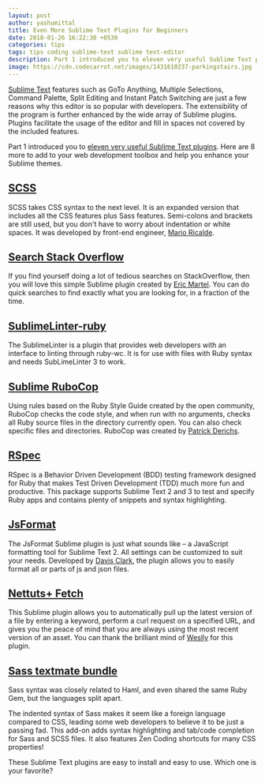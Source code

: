 ```yaml
---
layout: post
author: yashumittal
title: Even More Sublime Text Plugins for Beginners
date: 2018-01-26 16:22:30 +0530
categories: tips
tags: tips coding sublime-text sublime text-editor
description: Part 1 introduced you to eleven very useful Sublime Text plugins. Here are 8 more to add to your web development toolbox and help you enhance your Sublime themes.
image: https://cdn.codecarrot.net/images/1431610237-parkingstairs.jpg
---
```


[Sublime Text](//www.sublimetext.com/) features such as GoTo Anything, Multiple Selections, Command Palette, Split Editing and Instant Patch Switching are just a few reasons why this editor is so popular with developers. The extensibility of the program is further enhanced by the wide array of Sublime plugins. Plugins facilitate the usage of the editor and fill in spaces not covered by the included features.

Part 1 introduced you to [eleven very useful Sublime Text plugins](/12-sublime-text-plugins-not-only-for-newbies). Here are 8 more to add to your web development toolbox and help you enhance your Sublime themes.

## [**SCSS**](//packagecontrol.io/packages/SCSS)

SCSS takes CSS syntax to the next level. It is an expanded version that includes all the CSS features plus Sass features. Semi-colons and brackets are still used, but you don't have to worry about indentation or white spaces. It was developed by front-end engineer, [Mario Ricalde](//twitter.com/mario_ricalde).

## [**Search Stack Overflow**](//github.com/ericmartel/Sublime-Text-2-Stackoverflow-Plugin)

If you find yourself doing a lot of tedious searches on StackOverflow, then you will love this simple Sublime plugin created by [Eric Martel](//twitter.com/emartelAI). You can do quick searches to find exactly what you are looking for, in a fraction of the time.

## [**SublimeLinter-ruby**](//github.com/SublimeLinter/SublimeLinter-ruby)

The SublimeLinter is a plugin that provides web developers with an interface to linting through ruby-wc. It is for use with files with Ruby syntax and needs SubLimeLinter 3 to work.

## [**Sublime RuboCop**](//github.com/pderichs/sublime_rubocop)

Using rules based on the Ruby Style Guide created by the open community, RuboCop checks the code style, and when run with no arguments, checks all Ruby source files in the directory currently open. You can also check specific files and directories. RuboCop was created by [Patrick Derichs](//twitter.com/pjderichs).

## [**RSpec**](//github.com/SublimeText/RSpec)

RSpec is a Behavior Driven Development (BDD) testing framework designed for Ruby that makes Test Driven Development (TDD) much more fun and productive. This package supports Sublime Text 2 and 3 to test and specify Ruby apps and contains plenty of snippets and syntax highlighting.

## [**JsFormat**](//github.com/jdc0589/JsFormat)

The JsFormat Sublime plugin is just what sounds like – a JavaScript formatting tool for Sublime Text 2. All settings can be customized to suit your needs. Developed by [Davis Clark](//twitter.com/jdc0589), the plugin allows you to easily format all or parts of js and json files.

## [**Nettuts+ Fetch**](//github.com/weslly/Nettuts-Fetch)

This Sublime plugin allows you to automatically pull up the latest version of a file by entering a keyword, perform a curl request on a specified URL, and gives you the peace of mind that you are always using the most recent version of an asset. You can thank the brilliant mind of [Weslly](//github.com/weslly) for this plugin.

## [**Sass textmate bundle**](//github.com/nathos/sass-textmate-bundle)

Sass syntax was closely related to Haml, and even shared the same Ruby Gem, but the languages split apart. 

The indented syntax of Sass makes it seem like a foreign language compared to CSS, leading some web developers to believe it to be just a passing fad. This add-on adds syntax highlighting and tab/code completion for Sass and SCSS files. It also features Zen Coding shortcuts for many CSS properties!

These Sublime Text plugins are easy to install and easy to use. Which one is your favorite?